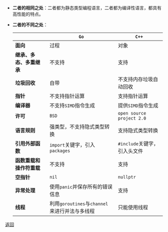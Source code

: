 - **二者的相同之处**：二者都为静态类型编程语言，二者都为编译性语言，都具有高性能的特点。
- **二者的不同之处**：
	
	|| **`Go`** | **`C++`**
	| - | - | -
	| **面向** | 过程 | 对象
	| **继承、多态、多重继承** | 不支持 | 支持
	| **垃圾回收** | 自带 | 不支持内存垃圾自动回收
	| **指针** | 不支持指针运算 | 支持指针运算
	| **编译器** | 不支持`SIMD`指令生成 | 提供`SIMD`指令生成
	| **许可** | `BSD` | `open source project 2.0`
	| **语言规则** | 强类型，不支持隐式类型转换 | 支持隐式类型转换 
	| **引用外部函数** | `import`关键字，引入`packages` | `#include`关键字，引入头文件
	| **函数重载和操作符重载** | 不支持 | 支持
	| **空指针** | `nil` | `nullptr`
	| **异常处理** | 使用`panic`并保存所有的错误信息 | 支持
	| **线程** | 利用`goroutines`与`channel`来进行并法与多线程 | 只能使用线程

[返回](C++语言对比/readme)
